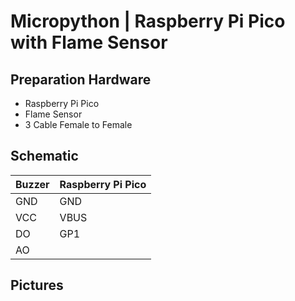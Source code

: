 # Micropython | Raspberry Pi Pico with Flame Sensor

## Preparation Hardware
- Raspberry Pi Pico
- Flame Sensor
- 3 Cable Female to Female
   
## Schematic 

| Buzzer | Raspberry Pi Pico |
|--------|-------------------|
| GND    | GND               |
| VCC    | VBUS              |
| DO     | GP1               |
| AO     |                   |

## Pictures